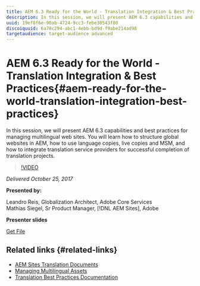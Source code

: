 ```yaml
---
title: AEM 6.3 Ready for the World - Translation Integration & Best Practices
description: In this session, we will present AEM 6.3 capabilities and best practices for managing multilingual web sites. You will learn how to structure global websites in AEM, how to use language copies, live copies and MSM, and how to integrate translation service providers for successful completion of translation projects. 
uuid: 19ef8f6e-90ab-4724-9cc3-febe30543f00
discoiquuid: 6a78c294-abc1-4ebb-bd9d-f9abe214ad98
targetaudience: target-audience advanced
---
```


# AEM 6.3 Ready for the World - Translation Integration & Best Practices{#aem-ready-for-the-world-translation-integration-best-practices}

In this session, we will present AEM 6.3 capabilities and best practices for managing multilingual web sites. You will learn how to structure global websites in AEM, how to use language copies, live copies and MSM, and how to integrate translation service providers for successful completion of translation projects. 

>[!VIDEO](https://video.tv.adobe.com/v/21532/?quality=9)

*Delivered October 25, 2017*

**Presented by:**

Leandro Reis, Globalization Architect, Adobe Core Services   
Mathias Siegel, Sr Product Manager, [!DNL AEM Sites], Adobe

**Presenter slides**

[Get File](assets/immerse-2017-translationpresentation-rev1.pdf)

## Related links {#related-links}

* [AEM Sites Translation Documents](https://docs.adobe.com/docs/en/aem/6-3/administer/sites/translation.html  )
* [Managing Multilingual Assets](https://docs.adobe.com/docs/en/aem/6-3/author/assets/managing-assets-touch-ui/multilingual-assets.html)
* [Translation Best Practices Documentation](https://docs.adobe.com/docs/en/aem/6-3/administer/sites/translation/tc-bp.html)